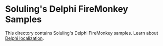 # Soluling's Delphi FireMonkey Samples

This directory contains Soluling's Delphi FireMonkey samples. Learn about [Delphi localization](https://www.soluling.com/Help/Delphi/Index.htm).

